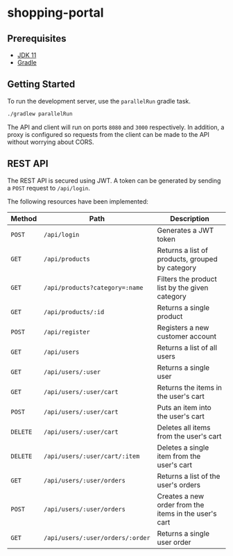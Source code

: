 # shopping-portal

## Prerequisites

- [JDK 11](https://adoptopenjdk.net/)
- [Gradle](https://gradle.org/)

## Getting Started

To run the development server, use the `parallelRun` gradle task.

```bash
./gradlew parallelRun
```

The API and client will run on ports `8080` and `3000` respectively. In addition,
a proxy is configured so requests from the client can be made to the API without
worrying about CORS.

## REST API

The REST API is secured using JWT. A token can be generated by sending a `POST`
request to `/api/login`.

The following resources have been implemented:

| Method   | Path                              | Description |
|----------|-----------------------------------|--------------
| `POST`   | `/api/login`                      | Generates a JWT token
| `GET`    | `/api/products`                   | Returns a list of products, grouped by category
| `GET`    | `/api/products?category=:name`    | Filters the product list by the given category
| `GET`    | `/api/products/:id`               | Returns a single product
| `POST`   | `/api/register`                   | Registers a new customer account
| `GET`    | `/api/users`                      | Returns a list of all users
| `GET`    | `/api/users/:user`                | Returns a single user
| `GET`    | `/api/users/:user/cart`           | Returns the items in the user's cart
| `POST`   | `/api/users/:user/cart`           | Puts an item into the user's cart
| `DELETE` | `/api/users/:user/cart`           | Deletes all items from the user's cart
| `DELETE` | `/api/users/:user/cart/:item`     | Deletes a single item from the user's cart
| `GET`    | `/api/users/:user/orders`         | Returns a list of the user's orders
| `POST`   | `/api/users/:user/orders`         | Creates a new order from the items in the user's cart
| `GET`    | `/api/users/:user/orders/:order`  | Returns a single user order
